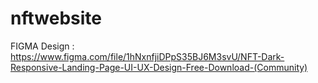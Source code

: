 # nftwebsite
FIGMA Design : https://www.figma.com/file/1hNxnfjiDPpS35BJ6M3svU/NFT-Dark-Responsive-Landing-Page-UI-UX-Design-Free-Download-(Community)
